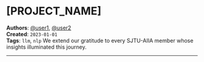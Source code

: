 # [PROJECT_NAME]

**Authors**: [@user1](https://github.com/user1), [@user2](https://github.com/user2)  
**Created**: `2023-01-01`  
**Tags**: `llm`, `nlp`
We extend our gratitude to every SJTU-AIIA member whose insights illuminated this journey.

---